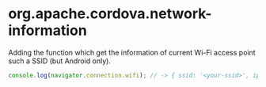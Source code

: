 
<!---
 license: Licensed to the Apache Software Foundation (ASF) under one
         or more contributor license agreements.  See the NOTICE file
         distributed with this work for additional information
         regarding copyright ownership.  The ASF licenses this file
         to you under the Apache License, Version 2.0 (the
         "License"); you may not use this file except in compliance
         with the License.  You may obtain a copy of the License at

           http://www.apache.org/licenses/LICENSE-2.0

         Unless required by applicable law or agreed to in writing,
         software distributed under the License is distributed on an
         "AS IS" BASIS, WITHOUT WARRANTIES OR CONDITIONS OF ANY
         KIND, either express or implied.  See the License for the
         specific language governing permissions and limitations
         under the License.
-->

# org.apache.cordova.network-information

Adding the function which get the information of current Wi-Fi access point such a SSID (but Android only).

```javascript
console.log(navigator.connection.wifi); // -> { ssid: '<your-ssid>', ipaddress: '<your-ipaddress>', macaddress: '<your-macaddress>', networkid: '<your-networkid>' }
```
